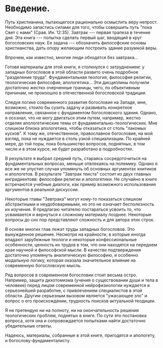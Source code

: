 # Введение.

<!--Путь теиста, богослова сложен, полон вызовов. Необходимо запастись силами для того, чтобы совершить путь "пока Свет с нами". Завтрак --- первая трапеза в течение дня. Эта книга --- первый шаг по стезе богословия. Ее задача --- обозначить философские основы христианства, дать опору желающим построить здание разумной веры. Впрочем, как известно, многие люди обходятся без завтрака...
-->

Путь христианина, пытающегося рационально осмыслить веру непрост. Необходимо запастись силами для того, чтобы совершить путь "пока Свет с нами" (Срав. Ин. 12:35). Завтрак --- первая трапеза в течение дня. Эта книга --- попытка сделать первый шаг, вводящий в круг богословских наук. Ее задача --- обозначить философские основы христианства, дать опору желающим построить здание разумной веры. 

Впрочем, как известно, многие люди обходятся без завтрака...

Готовя материалы для этой книги, я столкнулся с затруднением: у западных богословов в этой области развито очень подробное "разделение труда". Фундаментальная теология, философия религии, теологическая философия, апологетика... Эти дисциплины получили достаточно жестко очерченные границы, чего, по объективным причинам, не произошло в отечественной богословской традиции.

Следуя логике современного развития богословия на Западе, мне, возможно, стоило бы сузить задачу и развивать конкретное направление, связанное с фундаментом богословского здания. Однако, я осознал, что не могу двигаться этим путем, например, жестко отделяя апологетические темы от фундаментально-теологических. Мне слишком близка апологетика, чтобы отказаться от столь "лакомых кусков". К тому же, отечественное, православное богословие, на мой взгляд, пока не нуждается в столь узкой специализации. По крайней мере, до той поры, пока большинство вопросов, поднятных, в том числе и в этом курсе, не будет разработано в подробностях. 

В результате я выбрал средний путь, стараясь сосредоточиться на фундаментальных вопросах, меньше отвлекаясь на полемику. Однако я все же не упустил случая упомянуть об основных аргументах книтиков и апологетов. В результате "Завтрак теиста" состоит из двух главных ингридиентовв: философии религии и апологетики. Не случайно в книге встречаются учебные диалоги, как пример возможного использования аргументов в реальной дискуссии.

Некоторые главы "Завтрака" могут кому-то показаться слишком абстрактными и неудобоваримыми, но это не означает бесполезность их изучения. Я предлагаю читателю постараться усвоить то, что усваивается и вернуться к сложному материалу позднее. Некоторые вопросы до сих пор представляют сложность и для автора этих строк.

В основе многих глав лежат труды западных богословов. Это вынужденное решение. Несмотря на крайности, в которые иногда впадают зарубежные теологи и некоторые конфессиональные особенности, ценность их трудов в том, что они находятся на переднем крае научной и философской мысли. В качестве подтверждения достаточно упомянуть аналитическую философию, и особенно модальную логику, которая оказала значительное влияние на современную богословскую мысль.

Ряд вопросов в современном богословии стоит весьма остро. Например, защита дихотомизма (учения о существовании души и тела в человеке) перед лицом современной нейрофизиологии нуждается в серьезнейшей разработке, с привлечением специалистов в этой области. Другим серьезным вызовом является "ужасающее зло" и вопрос о его происхождении, трудность поисков актуальной теодицеи.

Я не претендую ни на полноту, ни на окончательность решения теологических проблем, поднятых в книге. По сути это постановка вопроса, хотя она и сопровождается попытками найти достаточно убедительные ответы.

<!--В заключении я хотел бы обратить внимание читателя на методику разрешения полемических трудностей. Встречаясь к критикой, теист разбирает аргументацию, выделяет основные мысли оппонента и отслеживает логические связи. Только после этого можно выбрать "направление атаки" --- самую слабую посылку в рассуждении, --- и предложить ее опровержение. -->

Надеюсь, материалы, собранные в этой книге, пригодятся и апологету, и богослову-фундаменталисту.

